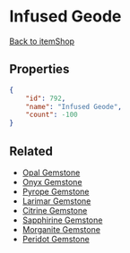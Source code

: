# Infused Geode

<no description available>

[Back to itemShop](../item-shops.md)

## Properties

```json
{
    "id": 792,
    "name": "Infused Geode",
    "count": -100
}
```

## Related

- [Opal Gemstone](../items/21654-opal-gemstone.md)
- [Onyx Gemstone](../items/21655-onyx-gemstone.md)
- [Pyrope Gemstone](../items/21656-pyrope-gemstone.md)
- [Larimar Gemstone](../items/21657-larimar-gemstone.md)
- [Citrine Gemstone](../items/21658-citrine-gemstone.md)
- [Sapphirine Gemstone](../items/21659-sapphirine-gemstone.md)
- [Morganite Gemstone](../items/21660-morganite-gemstone.md)
- [Peridot Gemstone](../items/21661-peridot-gemstone.md)

